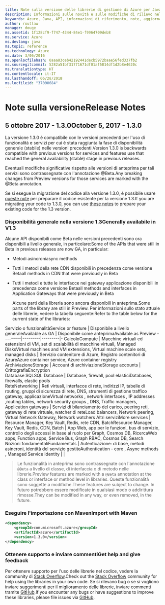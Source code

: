 ```yaml
---
title: Note sulla versione delle librerie di gestione di Azure per Java | Microsoft Docs
description: Informazioni sulle novità e sulle modifiche di rilievo nelle librerie di gestione di Azure per Java
keywords: Azure, Java, API, informazioni di riferimento, note, aggiornamenti, deprecare
author: routlaw
manager: douge
ms.assetid: 1f128cf9-f747-4344-84e1-f9964709deb8
ms.service: Azure
ms.devlang: java
ms.topic: reference
ms.technology: Azure
ms.date: 3/06/2016
ms.openlocfilehash: 0aaa83ceb42192441decb5972baae56fed337fb2
ms.sourcegitcommit: 5282a51bf31771671df01af5814df1d2b8e4620c
ms.translationtype: HT
ms.contentlocale: it-IT
ms.lasthandoff: 06/28/2018
ms.locfileid: "37090684"
---
```

# <a name="release-notes"></a><span data-ttu-id="f8774-104">Note sulla versione</span><span class="sxs-lookup"><span data-stu-id="f8774-104">Release Notes</span></span> 

## <a name="october-5-2017---130"></a><span data-ttu-id="f8774-105">5 ottobre 2017 - 1.3.0</span><span class="sxs-lookup"><span data-stu-id="f8774-105">October 5, 2017 - 1.3.0</span></span> 

<span data-ttu-id="f8774-106">La versione 1.3.0 è compatibile con le versioni precedenti per l'uso di funzionalità e servizi per cui è stata raggiunta la fase di disponibilità generale (stabile) nelle versioni precedenti.</span><span class="sxs-lookup"><span data-stu-id="f8774-106">Version 1.3.0 is backwards compatible with previous versions for services and features use that reached the general availability (stable) stage in previous releases.</span></span>

<span data-ttu-id="f8774-107">Eventuali modifiche significative rispetto alle versioni di anteprima per tali servizi sono contrassegnate con l'annotazione @Beta.</span><span class="sxs-lookup"><span data-stu-id="f8774-107">Any breaking changes from Preview versions for those services are marked with the @Beta annotation.</span></span>

<span data-ttu-id="f8774-108">Se si esegue la migrazione del codice alla versione 1.3.0, è possibile usare [queste note](https://github.com/Azure/azure-sdk-for-java/blob/master/notes/prepare-for-1.3.0.md) per preparare il codice esistente per la versione 1.3.</span><span class="sxs-lookup"><span data-stu-id="f8774-108">If you are migrating your code to 1.3.0, you can use [these notes](https://github.com/Azure/azure-sdk-for-java/blob/master/notes/prepare-for-1.3.0.md) to prepare your existing code for the 1.3 version.</span></span>

### <a name="generally-availabile-in-v13"></a><span data-ttu-id="f8774-109">Disponibilità generale nella versione 1.3</span><span class="sxs-lookup"><span data-stu-id="f8774-109">Generally availabile in V1.3</span></span>

<span data-ttu-id="f8774-110">Alcune API disponibili come Beta nelle versioni precedenti sono ora disponibili a livello generale, in particolare:</span><span class="sxs-lookup"><span data-stu-id="f8774-110">Some of the APIs that were still in Beta in previous releases are now GA, in particular:</span></span>

- <span data-ttu-id="f8774-111">Metodi asincroni</span><span class="sxs-lookup"><span data-stu-id="f8774-111">async methods</span></span>
- <span data-ttu-id="f8774-112">Tutti i metodi della rete CDN disponibili in precedenza come versione Beta</span><span class="sxs-lookup"><span data-stu-id="f8774-112">all methods in CDN that were previously in Beta</span></span>
- <span data-ttu-id="f8774-113">Tutti i metodi e tutte le interfacce nei gateway applicazione disponibili in precedenza come versione Beta</span><span class="sxs-lookup"><span data-stu-id="f8774-113">all methods and interfaces in Application Gateways that were previously in Beta</span></span>

  <span data-ttu-id="f8774-114">Alcune parti della libreria sono ancora disponibili in anteprima.</span><span class="sxs-lookup"><span data-stu-id="f8774-114">Some parts of the library are still in Preview.</span></span> <span data-ttu-id="f8774-115">Per informazioni sullo stato attuale delle librerie, vedere la tabella seguente:</span><span class="sxs-lookup"><span data-stu-id="f8774-115">Refer to the table below for the current state of the libraries:</span></span>

<span data-ttu-id="f8774-116">Servizio o funzionalità</span><span class="sxs-lookup"><span data-stu-id="f8774-116">Service or feature</span></span> | <span data-ttu-id="f8774-117">Disponibile a livello generale</span><span class="sxs-lookup"><span data-stu-id="f8774-117">Available as GA</span></span> | <span data-ttu-id="f8774-118">Disponibile come anteprima</span><span class="sxs-lookup"><span data-stu-id="f8774-118">Available as Preview</span></span> 
---------|---------|---------|-
<span data-ttu-id="f8774-119">Calcolo</span><span class="sxs-lookup"><span data-stu-id="f8774-119">Compute</span></span>  | <span data-ttu-id="f8774-120">Macchine virtuali ed estensioni di VM, set di scalabilità di macchine virtuali, Managed Disks</span><span class="sxs-lookup"><span data-stu-id="f8774-120">Virtual machines and VM extensions, Virtual machine scale sets, managed disks</span></span>   | <span data-ttu-id="f8774-121">Servizio contenitore di Azure, Registro contenitori di Azure</span><span class="sxs-lookup"><span data-stu-id="f8774-121">Azure container service, Azure container registry</span></span> 
<span data-ttu-id="f8774-122">Archiviazione</span><span class="sxs-lookup"><span data-stu-id="f8774-122">Storage</span></span>   |  <span data-ttu-id="f8774-123">Account di archiviazione</span><span class="sxs-lookup"><span data-stu-id="f8774-123">Storage accounts</span></span>       |    <span data-ttu-id="f8774-124">Crittografia</span><span class="sxs-lookup"><span data-stu-id="f8774-124">Encryption</span></span>     
<span data-ttu-id="f8774-125">Database SQL</span><span class="sxs-lookup"><span data-stu-id="f8774-125">SQL Database</span></span>  | <span data-ttu-id="f8774-126">Database, firewall, pool elastici</span><span class="sxs-lookup"><span data-stu-id="f8774-126">Databases, firewalls, elastic pools</span></span>              
<span data-ttu-id="f8774-127">Rete</span><span class="sxs-lookup"><span data-stu-id="f8774-127">Networking</span></span>    |  <span data-ttu-id="f8774-128">Reti virtuali, interfacce di rete, indirizzi IP, tabelle di routing, gruppi di sicurezza di rete, DNS, strumenti di gestione traffico gateway, applicazione</span><span class="sxs-lookup"><span data-stu-id="f8774-128">Virtual networks , network interfaces , IP addresses ,routing tables, network security groups , DNS, Traffic managers, Application gateways</span></span>  |    <span data-ttu-id="f8774-129">Servizi di bilanciamento del carico, peering reti, gateway di rete virtuale, watcher di rete</span><span class="sxs-lookup"><span data-stu-id="f8774-129">Load balancers, Network peering, Virtual Network Gateway, Network watchers</span></span> 
<span data-ttu-id="f8774-130">Altri servizi</span><span class="sxs-lookup"><span data-stu-id="f8774-130">More services</span></span>    |  <span data-ttu-id="f8774-131">Resource Manager, Key Vault, Redis, rete CDN, Batch</span><span class="sxs-lookup"><span data-stu-id="f8774-131">Resource Manager, Key Vault, Redis,  CDN, Batch</span></span>       |  <span data-ttu-id="f8774-132">App Web, app per le funzioni, bus di servizio, controllo degli accessi in base al ruolo per Graph, Cosmos DB, Ricerca</span><span class="sxs-lookup"><span data-stu-id="f8774-132">Web apps, Function apps, Service Bus, Graph RBAC, Cosmos DB, Search</span></span>  
<span data-ttu-id="f8774-133">Nozioni fondamentali</span><span class="sxs-lookup"><span data-stu-id="f8774-133">Fundamentals</span></span>     |   <span data-ttu-id="f8774-134">Autenticazione: di base, metodi asincroni, identità del servizio gestito</span><span class="sxs-lookup"><span data-stu-id="f8774-134">Authentication - core , Async methods , Managed Service Identity</span></span>      |      |

> <span data-ttu-id="f8774-135">Le funzionalità in anteprima sono contrassegnate con l'annotazione `@Beta` a livello di classe, di interfaccia o di metodo nelle librerie.</span><span class="sxs-lookup"><span data-stu-id="f8774-135">Preview features are marked with a `@Beta` annotation at the class or interface or method level in libraries.</span></span> <span data-ttu-id="f8774-136">Queste funzionalità sono soggette a modifiche.</span><span class="sxs-lookup"><span data-stu-id="f8774-136">These features are subject to change.</span></span> <span data-ttu-id="f8774-137">In futuro potrebbero essere modificate in qualsiasi modo o addirittura rimosse.</span><span class="sxs-lookup"><span data-stu-id="f8774-137">They can be modified in any way, or even removed, in the future.</span></span>

### <a name="import-with-maven"></a><span data-ttu-id="f8774-138">Eseguire l'importazione con Maven</span><span class="sxs-lookup"><span data-stu-id="f8774-138">Import with Maven</span></span>

```XML
<dependency>
    <groupId>com.microsoft.azure</groupId>
    <artifactId>azure</artifactId>
    <version>1.3.0</version>
</dependency>
```

### <a name="get-help-and-give-feedback"></a><span data-ttu-id="f8774-139">Ottenere supporto e inviare commenti</span><span class="sxs-lookup"><span data-stu-id="f8774-139">Get help and give feedback</span></span>

<span data-ttu-id="f8774-140">Per ottenere supporto per l'uso delle librerie nel codice, vedere la community di [Stack Overflow](http://stackoverflow.com/questions/tagged/azure-java-sdk).</span><span class="sxs-lookup"><span data-stu-id="f8774-140">Check out the [Stack Overflow](http://stackoverflow.com/questions/tagged/azure-java-sdk) community for help using the libraries in your own code.</span></span> <span data-ttu-id="f8774-141">Se si rilevano bug o se si vogliono inviare suggerimenti per il miglioramento delle librerie, inviare commenti tramite [GitHub](https://github.com/Azure/azure-sdk-for-java/issues).</span><span class="sxs-lookup"><span data-stu-id="f8774-141">If you encounter any bugs or have suggestions to improve these libraries, please file issues via [GitHub](https://github.com/Azure/azure-sdk-for-java/issues).</span></span>


